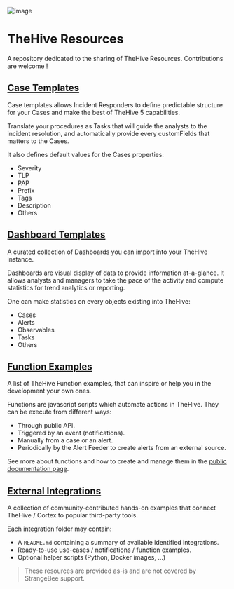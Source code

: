 ![image](https://user-images.githubusercontent.com/32546144/170095170-b9c162d7-3281-42c1-bf6a-9381ce2ed5d6.png)


# TheHive Resources

A repository dedicated to the sharing of TheHive Resources. Contributions are welcome !


## [Case Templates](./Case%20Templates/)

Case templates allows Incident Responders to define predictable structure for your Cases and make the best of TheHive 5 capabilities. 

Translate your procedures as Tasks that will guide the analysts to the incident resolution, and automatically provide every customFields that matters to the Cases.

It also defines default values for the Cases properties:
- Severity
- TLP
- PAP
- Prefix
- Tags
- Description
- Others



## [Dashboard Templates](./Dashboard%20Templates/)

A curated collection of Dashboards you can import into your TheHive instance. 

Dashboards are visual display of data to provide information at-a-glance. 
It allows analysts and managers to take the pace of the activity and compute statistics for trend analytics or reporting.

One can make statistics on every objects existing into TheHive:
- Cases
- Alerts
- Observables
- Tasks
- Others


## [Function Examples](./Functions%20Examples/)

A list of TheHive Function examples, that can inspire or help you in the development your own ones.

Functions are javascript scripts which automate actions in TheHive. They can be execute from different ways:
- Through public API.
- Triggered by an event (notifications).
- Manually from a case or an alert.
- Periodically by the Alert Feeder to create alerts from an external source.

See more about functions and how to create and manage them in the [public documentation page](https://docs.strangebee.com/thehive/user-guides/organization/functions/).

## [External Integrations](./External%20Integrations/)

A collection of community-contributed hands-on examples that connect TheHive / Cortex to popular third-party tools.

Each integration folder may contain:
- A `README.md` containing a summary of available identified integrations.
- Ready-to-use use-cases / notifications / function examples.
- Optional helper scripts (Python, Docker images, ...)

>These resources are provided as-is and are not covered by StrangeBee support.  
